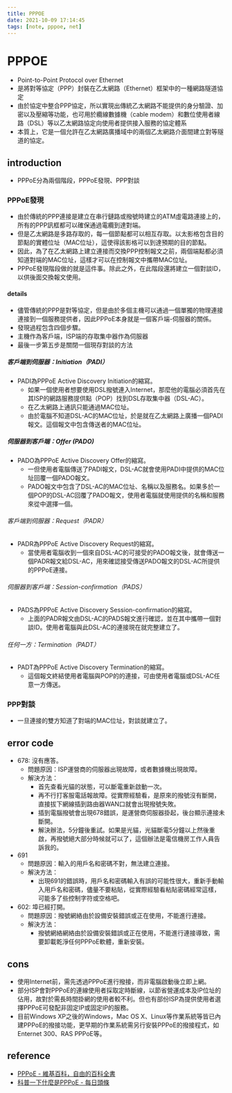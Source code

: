 ```yaml
---
title: PPPOE
date: 2021-10-09 17:14:45
tags: [note, pppoe, net]
---
```


# PPPOE
- Point-to-Point Protocol over Ethernet
- 是將對等協定（PPP）封裝在乙太網路（Ethernet）框架中的一種網路隧道協定
- 由於協定中整合PPP協定，所以實現出傳統乙太網路不能提供的身分驗證、加密以及壓縮等功能，也可用於纜線數據機（cable modem）和數位使用者線路（DSL）等以乙太網路協定向使用者提供接入服務的協定體系
- 本質上，它是一個允許在乙太網路廣播域中的兩個乙太網路介面間建立對等隧道的協定。
<!--more-->
## introduction
- PPPoE分為兩個階段，PPPoE發現、PPP對談

### PPPoE發現
- 由於傳統的PPP連接是建立在串行鏈路或撥號時建立的ATM虛電路連接上的，所有的PPP訊框都可以確保通過電纜到達對端。
- 但是乙太網路是多路存取的，每一個節點都可以相互存取。以太影格包含目的節點的實體位址（MAC位址），這使得該影格可以到達預期的目的節點。 
- 因此，為了在乙太網路上建立連接而交換PPP控制報文之前，兩個端點都必須知道對端的MAC位址，這樣才可以在控制報文中攜帶MAC位址。
- PPPoE發現階段做的就是這件事。除此之外，在此階段還將建立一個對談ID，以供後面交換報文使用。
#### details
- 儘管傳統的PPP是對等協定，但是由於多個主機可以通過一個單獨的物理連接連接到一個服務提供者，因此PPPoE本身就是一個客戶端-伺服器的關係。
- 發現過程包含四個步驟。
- 主機作為客戶端，ISP端的存取集中器作為伺服器
- 最後一步第五步是關閉一個現存對談的方法
##### 客戶端到伺服器：Initiation（PADI）
- PADI為PPPoE Active Discovery Initiation的縮寫。
    - 如果一個使用者想要使用DSL撥號連入Internet，那麼他的電腦必須首先在其ISP的網路服務提供點（POP）找到DSL存取集中器（DSL-AC）。
    - 在乙太網路上通訊只能通過MAC位址。
    - 由於電腦不知道DSL-AC的MAC位址，於是就在乙太網路上廣播一個PADI報文。這個報文中包含傳送者的MAC位址。
##### 伺服器到客戶端：Offer (PADO)
- PADO為PPPoE Active Discovery Offer的縮寫。
    - 一但使用者電腦傳送了PADI報文，DSL-AC就會使用PADI中提供的MAC位址回覆一個PADO報文。
    - PADO報文中包含了DSL-AC的MAC位址、名稱以及服務名。如果多於一個POP的DSL-AC回覆了PADO報文，使用者電腦就使用提供的名稱和服務來從中選擇一個。

###### 客戶端到伺服器：Request（PADR）
- PADR為PPPoE Active Discovery Request的縮寫。
    - 當使用者電腦收到一個來自DSL-AC的可接受的PADO報文後，就會傳送一個PADR報文給DSL-AC，用來確認接受傳送PADO報文的DSL-AC所提供的PPPoE連接。

###### 伺服器到客戶端：Session-confirmation（PADS）
- PADS為PPPoE Active Discovery Session-confirmation的縮寫。
    - 上面的PADR報文由DSL-AC的PADS報文進行確認，並在其中攜帶一個對談ID。使用者電腦與此DSL-AC的連接現在就完整建立了。

###### 任何一方：Termination（PADT）
- PADT為PPPoE Active Discovery Termination的縮寫。
    - 這個報文終結使用者電腦與POP的的連接，可由使用者電腦或DSL-AC任意一方傳送。

### PPP對談
- 一旦連接的雙方知道了對端的MAC位址，對談就建立了。
## error code
- 678: 沒有應答。
	- 問題原因：ISP運營商的伺服器出現故障，或者數據機出現故障。
	- 解決方法：
	    - 首先查看光貓的狀態，可以斷電重新啟動一次。
	    - 再不行打客服電話報故障。從實際經驗看，是原來的撥號沒有斷開，直接拔下網線插到路由器WAN口就會出現撥號失敗。
	    - 插到電腦撥號會出現678錯誤，是運營商伺服器掛起，後台顯示連接未斷開。
	    - 解決辦法，5分鐘後重試。如果是光貓，光貓斷電5分鐘以上然後重啟，再撥號絕大部分時候就可以了，這個辦法是電信機房工作人員告訴我的。
- 691
	- 問題原因：輸入的用戶名和密碼不對，無法建立連接。
	- 解決方法：
	    - 出現691的錯誤時，用戶名和密碼輸入有誤的可能性很大，重新手動輸入用戶名和密碼，儘量不要粘貼，從實際經驗看粘貼密碼經常這樣，可能多了些控制字符或空格吧。
- 602: 埠已經打開。
	- 問題原因：撥號網絡由於設備安裝錯誤或正在使用，不能進行連接。
	- 解決方法：
	    - 撥號網絡網絡由於設備安裝錯誤或正在使用，不能進行連接導致，需要卸載乾淨任何PPPoE軟體，重新安裝。

## cons
- 使用Internet前，需先透過PPPoE進行撥接，而非電腦啟動後立即上網。
- 部分ISP會對PPPoE的連線使用者採取定時斷線，以節省營運成本及IP位址的佔用，故對於需長時間掛網的使用者較不利。但也有部份ISP為提供使用者選擇PPPoE可發配非固定IP或固定IP的服務。
- 目前Windows XP之後的Windows，Mac OS X、Linux等作業系統等皆已內建PPPoE的撥接功能，更早期的作業系統需另行安裝PPPoE的撥接程式，如Enternet 300、RAS PPPoE等。
## reference
- [PPPoE - 維基百科，自由的百科全書](https://zh.wikipedia.org/wiki/PPPoE)
- [科普一下什麼是PPPoE - 每日頭條](https://kknews.cc/news/665blgp.html)